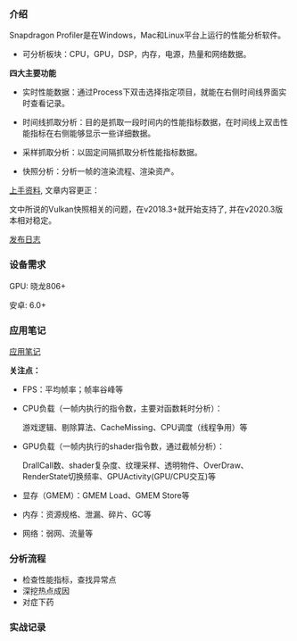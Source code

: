 ### 介绍

Snapdragon Profiler是在Windows，Mac和Linux平台上运行的性能分析软件。

- 可分析板块：CPU，GPU，DSP，内存，电源，热量和网络数据。

**四大主要功能**

- 实时性能数据：通过Process下双击选择指定项目，就能在右侧时间线界面实时查看记录。

- 时间线抓取分析：目的是抓取一段时间内的性能指标数据，在时间线上双击性能指标在右侧能够显示一些详细数据。
- 采样抓取分析：以固定间隔抓取分析性能指标数据。
- 快照分析：分析一帧的渲染流程、渲染资产。

[上手资料](https://zhuanlan.zhihu.com/p/32937281), 文章内容更正：

文中所说的Vulkan快照相关的问题，在v2018.3+就开始支持了,  并在v2020.3版本相对稳定。

[发布日志](https://developer.qualcomm.com/software/snapdragon-profiler/release-notes)

### 设备需求

GPU: 晓龙806+

安卓: 6.0+

### 应用笔记

[应用笔记](https://developer.qualcomm.com/software/snapdragon-profiler/app-notes)

**关注点：**

- FPS：平均帧率；帧率谷峰等

- CPU负载（一帧内执行的指令数，主要对函数耗时分析）：

  游戏逻辑、剔除算法、CacheMissing、CPU调度（线程争用）等

- GPU负载（一帧内执行的shader指令数，通过截帧分析）：

  DrallCall数、shader复杂度、纹理采样、透明物件、OverDraw、RenderState切换频率、GPUActivity(GPU/CPU交互)等

- 显存（GMEM）：GMEM Load、GMEM Store等

- 内存：资源规格、泄漏、碎片、GC等

- 网络：弱网、流量等

### 分析流程

- 检查性能指标，查找异常点
- 深挖热点成因
- 对症下药

### 实战记录